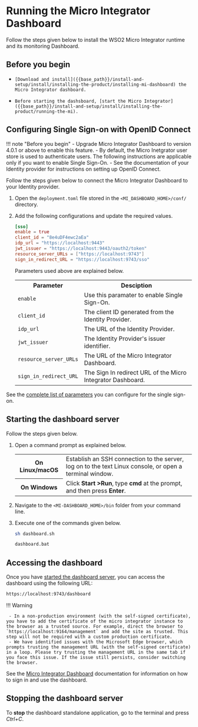 # Running the Micro Integrator Dashboard

Follow the steps given below to install the WSO2 Micro Integrator runtime and its monitoring Dashboard.

## Before you begin

-     [Download and install]({{base_path}}/install-and-setup/install/installing-the-product/installing-mi-dashboard) the Micro Integrator dashboard.
-     Before starting the dashsboard, [start the Micro Integrator]({{base_path}}/install-and-setup/install/installing-the-product/running-the-mi).

## Configuring Single Sign-on with OpenID Connect

!!! note "Before you begin"
	-	Upgrade Micro Integrator Dashboard to version 4.0.1 or above to enable this feature.
	-   By default, the Micro Inetgrator user store is used to authenticate users. The following instructions are applicable only if you want to enable Single Sign-On.
	-	See the documentation of your Identity provider for instructions on setting up OpenID Connect.

Follow the steps given below to connect the Micro Integrator Dashboard to your Identity provider.

1.	Open the `deployment.toml` file stored in the `<MI_DASHBOARD_HOME>/conf/` directory.
2.	Add the following configurations and update the required values.

	```toml
	[sso]
	enable = true
	client_id = "8e4uDF4ewc2aEa"
	idp_url = "https://localhost:9443"
	jwt_issuer = "https://localhost:9443/oauth2/token"
	resource_server_URLs = ["https://localhost:9743"]
	sign_in_redirect_URL = "https://localhost:9743/sso"
	```

	Parameters used above are explained below.

	<table>
		<tr>
			<th>Parameter</th>
			<th>Desciption</th>
		</tr>
		<tr>
			<td>
				<code>enable</code>
			</td>
			<td>
				Use this paramater to enable Single Sign-On.
			</td>
		</tr>
		<tr>
			<td>
				<code>client_id</code>
			</td>
			<td>
				The client ID generated from the Identity Provider.
			</td>
		</tr>
		<tr>
			<td>
				<code>idp_url</code>
			</td>
			<td>
				The URL of the Identity Provider.
			</td>
		</tr>
		<tr>
			<td>
				<code>jwt_issuer</code>
			</td>
			<td>
				The Identity Provider's issuer identifier.
			</td>
		</tr>
		<tr>
			<td>
				<code>resource_server_URLs</code>
			</td>
			<td>
				The URL of the Micro Integrator Dashboard.
			</td>
		</tr>
		<tr>
			<td>
				<code>sign_in_redirect_URL</code>
			</td>
			<td>
				The Sign In redirect URL of the Micro Integrator Dashboard.
			</td>
		</tr>

	</table>

See the [complete list of parameters]({{base_path}}/reference/config-catalog-mi-dashboard/#single-sign-on) you can configure for the single sign-on.

## Starting the dashboard server

Follow the steps given below.

1.    Open a command prompt as explained below.

      <table>
            <tr>
                  <th>On <b>Linux/macOS</b></td>
                  <td>Establish an SSH connection to the server, log on to the text Linux console, or open a terminal window.</td>
            </tr>
            <tr>
                  <th>On <b>Windows</b></td>
                  <td>Click <b>Start &gt;Run</b>, type <b>cmd</b> at the prompt, and then press <b>Enter</b>.</td>
            </tr>
      </table>     

2.    Navigate to the `<MI-DASHBOARD_HOME>/bin` folder from your command line.
3.    Execute one of the commands given below.

       ```bash tab="On macOS/Linux"
       sh dashboard.sh
       ```

       ```bash tab="On Windows"
       dashboard.bat
       ```

## Accessing the dashboard

Once you have [started the dashboard server](#starting-the-dashboard-server), you can access the dashboard using the following URL:

```bash
https://localhost:9743/dashboard
```

!!! Warning

     - In a non-production environment (with the self-signed certificate), you have to add the certificate of the micro integrator instance to the browser as a trusted source. For example, direct the browser to `https://localhost:9164/management` and add the site as trusted. This step will not be required with a custom production certificate.
     - We have identified issues with the Microsoft Edge browser, which prompts trusting the management URL (with the self-signed certificate) in a loop. Please try trusting the management URL in the same tab if you face this issue. If the issue still persists, consider switching the browser.

See the [Micro Integrator Dashboard]({{base_path}}/observe/mi-observe/working-with-monitoring-dashboard) documentation for information on how to sign in and use the dashboard.

## Stopping the dashboard server

To <b>stop</b> the dashboard standalone application, go to the terminal and press <i>Ctrl+C</i>.